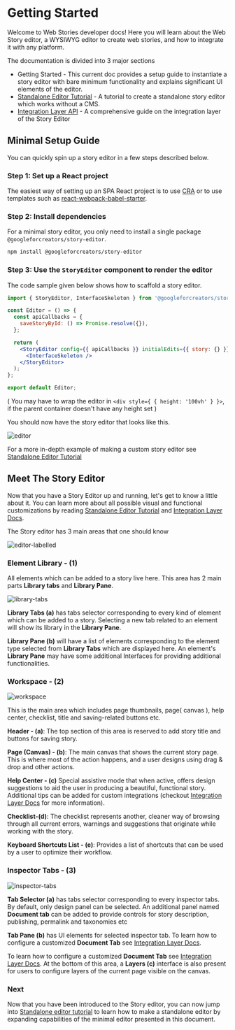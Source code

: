 # Getting Started

Welcome to Web Stories developer docs! Here you will learn about the Web Story editor, a WYSIWYG editor to create web stories, and how to integrate it with any platform. 

The documentation is divided into 3 major sections

- Getting Started - This current doc provides a setup guide to instantiate a story editor with bare minimum functionality and explains significant UI elements of the editor.
- [Standalone Editor Tutorial](../standalone-editor-tutorial/standalone-editor-tutorial.md) - A tutorial to create a standalone story editor which works without a CMS.
- [Integration Layer API](../integration-layer-api/integration-layer.md) - A comprehensive guide on the integration layer of the Story Editor


## Minimal Setup Guide

You can quickly spin up a story editor in a few steps described below.

### Step 1: Set up a React project

The easiest way of setting up an SPA React project is to use [CRA](https://create-react-app.dev/) or to use templates such as [react-webpack-babel-starter](https://github.com/vikpe/react-webpack-babel-starter).

### Step 2: Install dependencies

For a minimal story editor, you only need to install a single package `@googleforcreators/story-editor`.

```sh
npm install @googleforcreators/story-editor
```

### Step 3: Use the `StoryEditor` component to render the editor

The code sample given below shows how to scaffold a story editor.

```jsx
import { StoryEditor, InterfaceSkeleton } from '@googleforcreators/story-editor';

const Editor = () => {
  const apiCallbacks = {
    saveStoryById: () => Promise.resolve({}),
  };

  return (
    <StoryEditor config={{ apiCallbacks }} initialEdits={{ story: {} }}>
      <InterfaceSkeleton />
    </StoryEditor>
  );
};

export default Editor;
```

( You may have to wrap the editor in `<div style={ { height: '100vh' } }>`,  if the parent container doesn't have any height set )

You should now have the story editor that looks like this.

![editor](./assets/editor-minimal.png)

For a more in-depth example of making a custom story editor see [Standalone Editor Tutorial](../standalone-editor-tutorial/standalone-editor-tutorial.md)

## Meet The Story Editor

Now that you have a Story Editor up and running, let's get to know a little about it. You can learn more about all possible visual and functional customizations by reading [Standalone Editor Tutorial](../standalone-editor-tutorial/standalone-editor-tutorial.md) and [Integration Layer Docs](../integration-layer-api/integration-layer.md).

The Story editor has 3 main areas that one should know

![editor-labelled](./assets/editor-labelled.png)

### Element Library - (1)

All elements which can be added to a story live here. This area has 2 main parts **Library tabs** and **Library Pane**.

![library-tabs](./assets/library-labelled.png)

**Library Tabs (a)** has tabs selector corresponding to every kind of element which can be added to a story. Selecting a new tab related to an element will show its library in the **Library Pane**.

**Library Pane (b)** will have a list of elements corresponding to the element type selected from **Library Tabs** which are displayed here. An element's **Library Pane** may have some additional Interfaces for providing additional functionalities.
	

### Workspace - (2)

![workspace](./assets/workspace-labelled.png)

This is the main area which includes page thumbnails, page( canvas ), help center, checklist, title and saving-related buttons etc. 

**Header - (a)**: The top section of this area is reserved to add story title and buttons for saving story.

**Page (Canvas) - (b)**: The main canvas that shows the current story page. This is where most of the action happens, and a user designs using drag & drop and other actions.

**Help Center - (c)** Special assistive mode that when active, offers design suggestions to aid the user in producing a beautiful, functional story. Additional tips can be added for custom integrations (checkout [Integration Layer Docs](../integration-layer-api/integration-layer.md) for more information).

**Checklist-(d)**: The checklist represents another, cleaner way of browsing through all current errors, warnings and suggestions that originate while working with the story.

**Keyboard Shortcuts List - (e)**: Provides a list of shortcuts that can be used by a user to optimize their workflow.

### Inspector Tabs - (3)

![inspector-tabs](./assets/inspector-labelled.png)

**Tab Selector (a)** has tabs selector corresponding to every inspector tabs. By default, only design panel can be selected. An additional panel named **Document tab** can be added to provide controls for story description, publishing, permalink and taxonomies etc

**Tab Pane (b)** has UI elements for selected inspector tab. To learn how to configure a customized **Document Tab** see [Integration Layer Docs](../integration-layer-api/integration-layer.md).

To learn how to configure a customized **Document Tab** see [Integration Layer Docs](../integration-layer-api/integration-layer.md).
At the bottom of this area, a **Layers (c)** interface is also present for users to configure layers of the current page visible on the canvas.

### Next

Now that you have been introduced to the Story editor, you can now jump into [Standalone editor tutorial](../standalone-editor-tutorial/standalone-editor-tutorial.md) to learn how to make a standalone editor by expanding capabilities of the minimal editor presented in this document.

